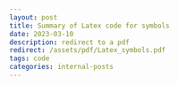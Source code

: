 ```yaml
---
layout: post
title: Summary of Latex code for symbols
date: 2023-03-10
description: redirect to a pdf
redirect: /assets/pdf/Latex_symbols.pdf
tags: code
categories: internal-posts
---
```

